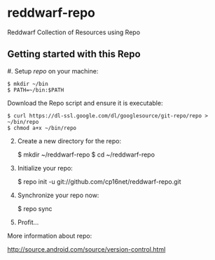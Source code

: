 reddwarf-repo
=============

Reddwarf Collection of Resources using Repo

Getting started with this Repo
------------------------------

#. Setup _repo_ on your machine:

    $ mkdir ~/bin
    $ PATH=~/bin:$PATH

Download the Repo script and ensure it is executable:

    $ curl https://dl-ssl.google.com/dl/googlesource/git-repo/repo > ~/bin/repo
    $ chmod a+x ~/bin/repo

2. Create a new directory for the repo:

    $ mkdir ~/reddwarf-repo
    $ cd ~/reddwarf-repo

3. Initialize your repo:

    $ repo init -u git://github.com/cp16net/reddwarf-repo.git

4. Synchronize your repo now:

    $ repo sync

5. Profit...


More information about repo:

http://source.android.com/source/version-control.html

